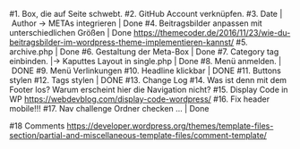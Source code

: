 #1. Box, die auf Seite schwebt.
#2. GitHub Account verknüpfen.
#3. Date | Author -> METAs integrieren | Done
#4. Beitragsbilder anpassen mit unterschiedlichen Größen | Done
https://themecoder.de/2016/11/23/wie-du-beitragsbilder-im-wordpress-theme-implementieren-kannst/
#5. archive.php | Done
#6. Gestaltung der Meta-Box | Done
#7. Category tag einbinden. |-> Kaputtes Layout in single.php | Done
#8. Menü anmelden. | DONE
#9. Menü Verlinkungen
#10. Headline klickbar | DONE
#11. Buttons stylen
#12. Tags stylen | DONE
#13. Change Log
#14. Was ist denn mit dem Footer los? Warum erscheint hier die Navigation nicht?
#15. Display Code in WP https://webdevblog.com/display-code-wordpress/
#16. Fix header mobile!!!
#17. Nav challenge Ordner checken … | Done

#18 Comments
https://developer.wordpress.org/themes/template-files-section/partial-and-miscellaneous-template-files/comment-template/
